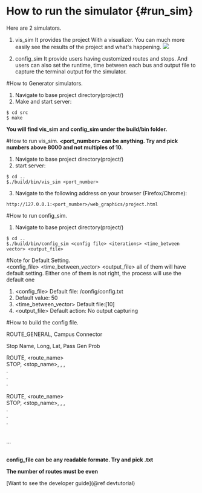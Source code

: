 How to run the simulator  {#run_sim}
===========

Here are 2 simulators.
1. vis_sim
It provides the project With a visualizer. You can much more easily see the results of the project and what's happening.
![](../../docs/simulation.png)

2. config_sim
It provide users having customized routes and stops. And users can also set the runtime, time between each bus and output file to capture the terminal output for the simulator.  

#How to Generator simulators.
1. Navigate to base project directory(project/)  
2. Make and start server:
```
$ cd src
$ make
```
**You will find vis_sim and config_sim under the build/bin folder.**

#How to run vis_sim.
**<port_number> can be anything. Try and pick numbers above 8000 and not multiples of 10.**
1. Navigate to base project directory(project/)
2. start server:
```
$ cd ..
$./build/bin/vis_sim <port_number>
```
3. Navigate to the following address on your browser (Firefox/Chrome):
```
http://127.0.0.1:<port_number>/web_graphics/project.html
```

#How to run config_sim.

1. Navigate to base project directory(project/)
```
$ cd ..
$./build/bin/config_sim <config file> <iterations> <time_between vector> <output_file>
```

#Note for Default Setting.
<br/>
 <config_file> <iterations> <time_between_vector> <output_file> all of them will have default
setting. Either one of them is not right, the process will use the default one<br/>
1.  <config_file> Default file: /config/config.txt <br/>
2.  <iterations> Default value: 50 <br/>
3.  <time_between_vector> Default file:[10] <br/>
4.  <output_file> Default action: No output capturing <br/>

#How to build the config file.

ROUTE_GENERAL, Campus Connector

Stop Name, Long, Lat, Pass Gen Prob


ROUTE, <route_name> <br/>
STOP, <stop_name>, <Longtitude>, <Latitude>, <Passenger Generator Probability><br/>
.<br/>
.<br/>
.<br/>
<br/>
ROUTE, <route_name> <br/>
STOP, <stop_name>, <Longtitude>, <Latitude>, <Passenger Generator Probability><br/>
.<br/>
.<br/>
.<br/>
<br/>
<br/>
...<br/>
<br/>

**config_file can be any readable formate. Try and pick .txt**

**The number of routes must be even**

[Want to see the developer guide](@ref devtutorial)
